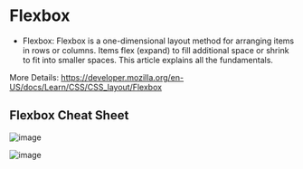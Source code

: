 # Flexbox

- Flexbox: Flexbox is a one-dimensional layout method for arranging items in rows or columns. Items flex (expand) to fill additional space or shrink to fit into smaller spaces. This article explains all the fundamentals.

More Details: https://developer.mozilla.org/en-US/docs/Learn/CSS/CSS_layout/Flexbox

## Flexbox Cheat Sheet

![image](https://user-images.githubusercontent.com/125631878/235134980-deefb646-becb-438b-b23e-4e17bd491fc8.png)



![image](https://user-images.githubusercontent.com/125631878/234648708-4483ce01-a180-472c-9958-7bc850826b75.png)


